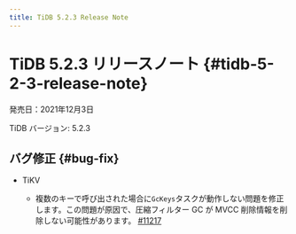 ```yaml
---
title: TiDB 5.2.3 Release Note
---
```


# TiDB 5.2.3 リリースノート {#tidb-5-2-3-release-note}

発売日：2021年12月3日

TiDB バージョン: 5.2.3

## バグ修正 {#bug-fix}

-   TiKV

    -   複数のキーで呼び出された場合に`GcKeys`タスクが動作しない問題を修正します。この問題が原因で、圧縮フィルター GC が MVCC 削除情報を削除しない可能性があります。 [<a href="https://github.com/tikv/tikv/issues/11217">#11217</a>](https://github.com/tikv/tikv/issues/11217)
